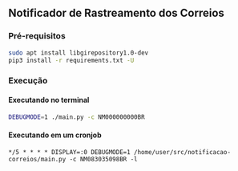 ## Notificador de Rastreamento dos Correios

### Pré-requisitos

```bash
sudo apt install libgirepository1.0-dev
pip3 install -r requirements.txt -U
```

### Execução

#### Executando no terminal

```bash
DEBUGMODE=1 ./main.py -c NM000000000BR
```

#### Executando em um cronjob

```
*/5 * * * * DISPLAY=:0 DEBUGMODE=1 /home/user/src/notificacao-correios/main.py -c NM083035098BR -l
```
